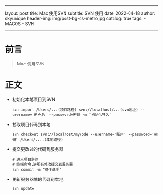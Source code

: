 
---
layout:     post
title:      Mac 使用SVN
subtitle:   SVN 使用
date:       2022-04-18
author:     skyunique
header-img: img/post-bg-os-metro.jpg
catalog:    true
tags:
    - MACOS
    - SVN

---


# 前言

> Mac 使用SVN

# 正文

- 初始化本地项目到SVN 

  ```
  svn import /Users/...(项目路径) svn://localhost/...(svn地址) --username='用户名' --password=密码 -m "初始化导入"
  ```

- 拉取项目代码到本地

  ```
  svn checkout svn://localhost/mycode --username='账户' --password='密码' /Users/....(本地路径)
  ```

- 提交更改过的代码到服务器

  ```
  # 进入项目路径
  # 终端命令,讲所有修改提交到服务器
  svn commit -m "备注说明"
  ```

- 更新服务器端的代码到本地

  ```
  svn update
  ```

  

